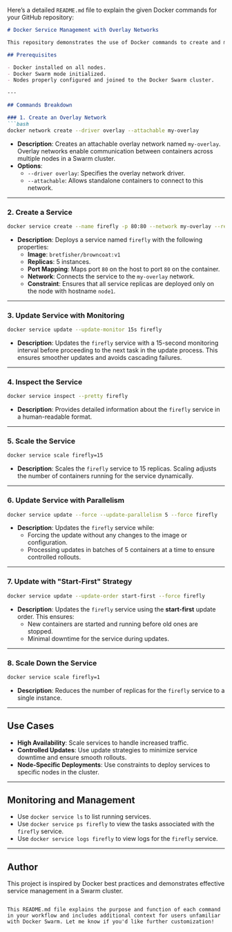 Here’s a detailed `README.md` file to explain the given Docker commands for your GitHub repository:

```markdown
# Docker Service Management with Overlay Networks

This repository demonstrates the use of Docker commands to create and manage services using overlay networks. It showcases how to constrain services to specific nodes, scale services, update them, and manage rolling updates effectively.

## Prerequisites

- Docker installed on all nodes.
- Docker Swarm mode initialized.
- Nodes properly configured and joined to the Docker Swarm cluster.

---

## Commands Breakdown

### 1. Create an Overlay Network
```bash
docker network create --driver overlay --attachable my-overlay
```
- **Description**: Creates an attachable overlay network named `my-overlay`. Overlay networks enable communication between containers across multiple nodes in a Swarm cluster.
- **Options**:
  - `--driver overlay`: Specifies the overlay network driver.
  - `--attachable`: Allows standalone containers to connect to this network.

---

### 2. Create a Service
```bash
docker service create --name firefly -p 80:80 --network my-overlay --replicas 5 --constraint node.hostname==node1 bretfisher/browncoat:v1
```
- **Description**: Deploys a service named `firefly` with the following properties:
  - **Image**: `bretfisher/browncoat:v1`
  - **Replicas**: 5 instances.
  - **Port Mapping**: Maps port `80` on the host to port `80` on the container.
  - **Network**: Connects the service to the `my-overlay` network.
  - **Constraint**: Ensures that all service replicas are deployed only on the node with hostname `node1`.

---

### 3. Update Service with Monitoring
```bash
docker service update --update-monitor 15s firefly
```
- **Description**: Updates the `firefly` service with a 15-second monitoring interval before proceeding to the next task in the update process. This ensures smoother updates and avoids cascading failures.

---

### 4. Inspect the Service
```bash
docker service inspect --pretty firefly
```
- **Description**: Provides detailed information about the `firefly` service in a human-readable format.

---

### 5. Scale the Service
```bash
docker service scale firefly=15
```
- **Description**: Scales the `firefly` service to 15 replicas. Scaling adjusts the number of containers running for the service dynamically.

---

### 6. Update Service with Parallelism
```bash
docker service update --force --update-parallelism 5 --force firefly
```
- **Description**: Updates the `firefly` service while:
  - Forcing the update without any changes to the image or configuration.
  - Processing updates in batches of 5 containers at a time to ensure controlled rollouts.

---

### 7. Update with "Start-First" Strategy
```bash
docker service update --update-order start-first --force firefly
```
- **Description**: Updates the `firefly` service using the **start-first** update order. This ensures:
  - New containers are started and running before old ones are stopped.
  - Minimal downtime for the service during updates.

---

### 8. Scale Down the Service
```bash
docker service scale firefly=1
```
- **Description**: Reduces the number of replicas for the `firefly` service to a single instance.

---

## Use Cases

- **High Availability**: Scale services to handle increased traffic.
- **Controlled Updates**: Use update strategies to minimize service downtime and ensure smooth rollouts.
- **Node-Specific Deployments**: Use constraints to deploy services to specific nodes in the cluster.

---

## Monitoring and Management

- Use `docker service ls` to list running services.
- Use `docker service ps firefly` to view the tasks associated with the `firefly` service.
- Use `docker service logs firefly` to view logs for the `firefly` service.

---

## Author

This project is inspired by Docker best practices and demonstrates effective service management in a Swarm cluster.
```

This README.md file explains the purpose and function of each command in your workflow and includes additional context for users unfamiliar with Docker Swarm. Let me know if you'd like further customization!

